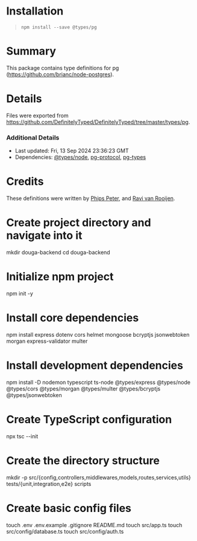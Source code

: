 # Installation
> `npm install --save @types/pg`

# Summary
This package contains type definitions for pg (https://github.com/brianc/node-postgres).

# Details
Files were exported from https://github.com/DefinitelyTyped/DefinitelyTyped/tree/master/types/pg.

### Additional Details
 * Last updated: Fri, 13 Sep 2024 23:36:23 GMT
 * Dependencies: [@types/node](https://npmjs.com/package/@types/node), [pg-protocol](https://npmjs.com/package/pg-protocol), [pg-types](https://npmjs.com/package/pg-types)

# Credits
These definitions were written by [Phips Peter](https://github.com/pspeter3), and [Ravi van Rooijen](https://github.com/HoldYourWaffle).

# Create project directory and navigate into it
mkdir douga-backend
cd douga-backend

# Initialize npm project
npm init -y

# Install core dependencies
npm install express dotenv cors helmet mongoose bcryptjs jsonwebtoken morgan express-validator multer

# Install development dependencies
npm install -D nodemon typescript ts-node @types/express @types/node @types/cors @types/morgan @types/multer @types/bcryptjs @types/jsonwebtoken

# Create TypeScript configuration
npx tsc --init

# Create the directory structure
mkdir -p src/{config,controllers,middlewares,models,routes,services,utils} tests/{unit,integration,e2e} scripts

# Create basic config files
touch .env .env.example .gitignore README.md
touch src/app.ts
touch src/config/database.ts
touch src/config/auth.ts